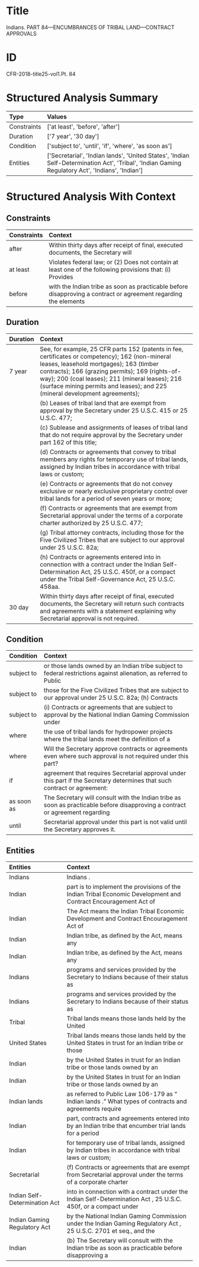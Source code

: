 # Title

 Indians. PART 84—ENCUMBRANCES OF TRIBAL LAND—CONTRACT APPROVALS


# ID

 CFR-2018-title25-vol1.Pt. 84


# Structured Analysis Summary

| Type        | Values                                                                                                                                           |
|:------------|:-------------------------------------------------------------------------------------------------------------------------------------------------|
| Constraints | ['at least', 'before', 'after']                                                                                                                  |
| Duration    | ['7 year', '30 day']                                                                                                                             |
| Condition   | ['subject to', 'until', 'if', 'where', 'as soon as']                                                                                             |
| Entities    | ['Secretarial', 'Indian lands', 'United States', 'Indian Self-Determination Act', 'Tribal', 'Indian Gaming Regulatory Act', 'Indians', 'Indian'] |


# Structured Analysis With Context

 


## Constraints

| Constraints   | Context                                                                                                         |
|:--------------|:----------------------------------------------------------------------------------------------------------------|
| after         | Within thirty days  after receipt of final, executed documents, the Secretary will                              |
| at least      | Violates federal law; or (2) Does not contain at least one of the following provisions that: (i) Provides       |
| before        | with the Indian tribe as soon as practicable before disapproving a contract or agreement regarding the elements |


## Duration

| Duration   | Context                                                                                                                                                                                                                                                                                                                         |
|:-----------|:--------------------------------------------------------------------------------------------------------------------------------------------------------------------------------------------------------------------------------------------------------------------------------------------------------------------------------|
| 7 year     | See, for example, 25 CFR parts 152 (patents in fee, certificates or competency); 162 (non-mineral leases, leasehold mortgages); 163 (timber contracts); 166 (grazing permits); 169 (rights-of-way); 200 (coal leases); 211 (mineral leases); 216 (surface mining permits and leases); and 225 (mineral development agreements); |
|            |             (b) Leases of tribal land that are exempt from approval by the Secretary under 25 U.S.C. 415 or 25 U.S.C. 477;                                                                                                                                                                                                      |
|            |             (c) Sublease and assignments of leases of tribal land that do not require approval by the Secretary under part 162 of this title;                                                                                                                                                                                   |
|            |             (d) Contracts or agreements that convey to tribal members any rights for temporary use of tribal lands, assigned by Indian tribes in accordance with tribal laws or custom;                                                                                                                                         |
|            |             (e) Contracts or agreements that do not convey exclusive or nearly exclusive proprietary control over tribal lands for a period of seven years or more;                                                                                                                                                             |
|            |             (f) Contracts or agreements that are exempt from Secretarial approval under the terms of a corporate charter authorized by 25 U.S.C. 477;                                                                                                                                                                           |
|            |             (g) Tribal attorney contracts, including those for the Five Civilized Tribes that are subject to our approval under 25 U.S.C. 82a;                                                                                                                                                                                  |
|            |             (h) Contracts or agreements entered into in connection with a contract under the Indian Self-Determination Act, 25 U.S.C. 450f, or a compact under the Tribal Self-Governance Act, 25 U.S.C. 458aa.                                                                                                                 |
| 30 day     | Within thirty days after receipt of final, executed documents, the Secretary will return such contracts and agreements with a statement explaining why Secretarial approval is not required.                                                                                                                                    |


## Condition

| Condition   | Context                                                                                                                       |
|:------------|:------------------------------------------------------------------------------------------------------------------------------|
| subject to  | or those lands owned by an Indian tribe subject to federal restrictions against alienation, as referred to Public             |
| subject to  | those for the Five Civilized Tribes that are subject to our approval under 25 U.S.C. 82a; (h) Contracts                       |
| subject to  | (i) Contracts or agreements that are  subject to approval by the National Indian Gaming Commission under                      |
| where       | the use of tribal lands for hydropower projects where the tribal lands meet the definition of a                               |
| where       | Will the Secretary approve contracts or agreements even  where  such approval is not required under this part?                |
| if          | agreement that requires Secretarial approval under this part if the Secretary determines that such contract or agreement:     |
| as soon as  | The Secretary will consult with the Indian tribe as soon as practicable before disapproving a contract or agreement regarding |
| until       | Secretarial approval under this part is not valid until  the Secretary approves it.                                           |


## Entities

| Entities                      | Context                                                                                                           |
|:------------------------------|:------------------------------------------------------------------------------------------------------------------|
| Indians                       | Indians .                                                                                                         |
| Indian                        | part is to implement the provisions of the Indian Tribal Economic Development and Contract Encouragement Act of   |
| Indian                        | The Act means the  Indian Tribal Economic Development and Contract Encouragement Act of                           |
| Indian                        | Indian  tribe, as defined by the Act, means any                                                                   |
| Indian                        | Indian  tribe, as defined by the Act, means any                                                                   |
| Indians                       | programs and services provided by the Secretary to Indians  because of their status as                            |
| Indians                       | programs and services provided by the Secretary to Indians  because of their status as                            |
| Tribal                        | Tribal lands means those lands held by the United                                                                 |
| United States                 | Tribal lands means those lands held by the  United States in trust for an Indian tribe or those                   |
| Indian                        | by the United States in trust for an Indian  tribe or those lands owned by an                                     |
| Indian                        | by the United States in trust for an Indian  tribe or those lands owned by an                                     |
| Indian lands                  | as referred to Public Law 106-179 as &#8220; Indian lands .&#8221; What types of contracts and agreements require |
| Indian                        | part, contracts and agreements entered into by an Indian tribe that encumber trial lands for a period             |
| Indian                        | for temporary use of tribal lands, assigned by Indian tribes in accordance with tribal laws or custom;            |
| Secretarial                   | (f) Contracts or agreements that are exempt from Secretarial approval under the terms of a corporate charter      |
| Indian Self-Determination Act | into in connection with a contract under the Indian Self-Determination Act , 25 U.S.C. 450f, or a compact under   |
| Indian Gaming Regulatory Act  | by the National Indian Gaming Commission under the Indian Gaming Regulatory Act , 25 U.S.C. 2701 et seq., and the |
| Indian                        | (b) The Secretary will consult with the  Indian tribe as soon as practicable before disapproving a                |


